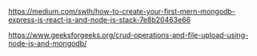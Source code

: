 https://medium.com/swlh/how-to-create-your-first-mern-mongodb-express-js-react-js-and-node-js-stack-7e8b20463e66



https://www.geeksforgeeks.org/crud-operations-and-file-upload-using-node-js-and-mongodb/

